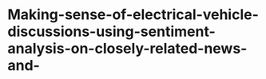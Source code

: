 # Making-sense-of-electrical-vehicle-discussions-using-sentiment-analysis-on-closely-related-news-and-